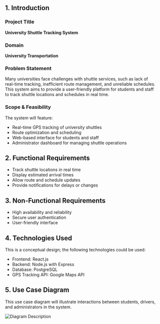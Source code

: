 ## 1. Introduction
### Project Title
**University Shuttle Tracking System**

### Domain
**University Transportation**

### Problem Statement
Many universities face challenges with shuttle services, such as lack of real-time tracking, inefficient route management, and unreliable schedules. This system aims to provide a user-friendly platform for students and staff to track shuttle locations and schedules in real time.

### Scope & Feasibility
The system will feature:
- Real-time GPS tracking of university shuttles
- Route optimization and scheduling
- Web-based interface for students and staff
- Administrator dashboard for managing shuttle operations

## 2. Functional Requirements
- Track shuttle locations in real time
- Display estimated arrival times
- Allow route and schedule updates
- Provide notifications for delays or changes

## 3. Non-Functional Requirements
- High availability and reliability
- Secure user authentication
- User-friendly interface

## 4. Technologies Used
This is a conceptual design; the following technologies could be used:
- Frontend: React.js
- Backend: Node.js with Express
- Database: PostgreSQL
- GPS Tracking API: Google Maps API

## 5. Use Case Diagram
This use case diagram will illustrate interactions between students, drivers, and administrators in the system.

![Diagram Description](https://www.plantuml.com/plantuml/png/TP7FJWGX3CRlF4Kp1s_p2cRzSzIBwtennZJGdI7BWA55ip6-kpCWEsBMM-dt_U0htR1Wb3GvvMWl806Y7KO1OoDfiS4hXLf2X6uhoP2N3f21IrsbApDPRraYpiTimALp8iSauWXketsdefjSAhKyWdwOnMxdbnPREK857YFgW_K3R8yiD7NmgG004fD6df6idzntGUEIE3-mktdDQWiyMVg0Xv24kBhAgRLTXt00h1TNvz9jVRitWqB_1YXoYzoZns56z4WcEMAu-9Ed6DINKZ-V3FtpQCrSlVJzvJfN_k5MM-cLpTlypPrJIe9pKXbQbNL1xsYV-tMscg82Qu8DUPCczmq0)


